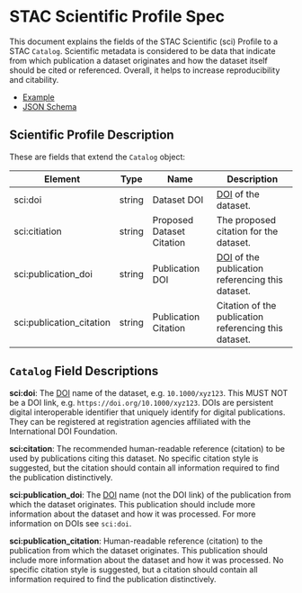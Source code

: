 # STAC Scientific Profile Spec

This document explains the fields of the STAC Scientific (sci) Profile to a STAC `Catalog`. Scientific metadata is considered to be data that indicate from which publication a dataset originates and how the dataset itself should be cited or referenced. Overall, it helps to increase reproducibility and citability.

* [Example](example-merraclim.json)
* [JSON Schema](schema.json)

## Scientific Profile Description

These are fields that extend the `Catalog` object:

| Element                  | Type   | Name                      | Description                                                  |
| ------------------------ | ------ | ------------------------- | ------------------------------------------------------------ |
| sci:doi                  | string | Dataset DOI               | [DOI](https://www.doi.org/) of the dataset.                  |
| sci:citiation            | string | Proposed Dataset Citation | The proposed citation for the dataset.                       |
| sci:publication_doi      | string | Publication DOI           | [DOI](https://www.doi.org/) of the publication referencing this dataset. |
| sci:publication_citation | string | Publication Citation      | Citation of the publication referencing this dataset.        |

## `Catalog` Field Descriptions

**sci:doi**: The [DOI](https://www.doi.org/) name of the dataset, e.g. `10.1000/xyz123`. This MUST NOT be a DOI link, e.g. `https://doi.org/10.1000/xyz123`. DOIs are persistent digital interoperable identifier that uniquely identify for digital publications. They can be registered at registration agencies affiliated with the International DOI Foundation.

**sci:citation**: The recommended human-readable reference (citation) to be used by publications citing this dataset. No specific citation style is suggested, but the citation should contain all information required to find the publication distinctively.

**sci:publication_doi**: The [DOI](https://www.doi.org/) name (not the DOI link) of the publication from which the dataset originates. This publication should include more information about the dataset and how it was processed. For more information on DOIs see `sci:doi`.

**sci:publication_citation**: Human-readable reference (citation) to the publication from which the dataset originates. This publication should include more information about the dataset and how it was processed. No specific citation style is suggested, but a citation should contain all information required to find the publication distinctively.